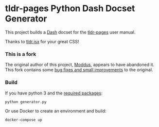 # tldr-pages Python Dash Docset Generator
This project builds a [Dash][1] docset for the [tldr-pages][3]
user manual.

Thanks to [tldr.jsx][4] for your great CSS!

### This is a fork

The original author of this project, [Moddus](https://github.com/Moddus/tldr-python-dash-docset), appears to have abandoned it. This fork contains some [bug fixes and small improvements](https://github.com/Moddus/tldr-python-dash-docset/pull/5) to the original.

### Build

If you have python 3 and the [required packages](requirements.txt):

    python generator.py

Or use Docker to create an environment and build:

    docker-compose up


[1]: http://kapeli.com/dash
[2]: http://zealdocs.org/
[3]: https://github.com/tldr-pages/tldr
[4]: https://github.com/ostera/tldr.jsx
